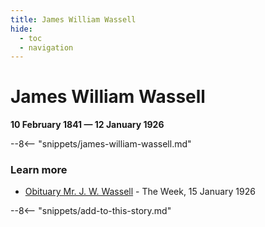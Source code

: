 ```yaml
---
title: James William Wassell
hide:
  - toc
  - navigation 
---
```


# James William Wassell

**10 February 1841 — 12 January 1926**

--8<-- "snippets/james-william-wassell.md"

### Learn more

- [Obituary Mr. J. W. Wassell](https://trove.nla.gov.au/newspaper/article/181447533) - The Week, 15 January 1926

--8<-- "snippets/add-to-this-story.md"